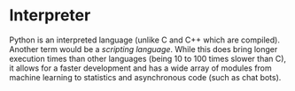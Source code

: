 # Interpreter
Python is an interpreted language (unlike C and C++ which are compiled). Another term would be a *scripting language*. While this does bring longer execution times than other languages (being 10 to 100 times slower than C), it allows for a faster development and has a wide array of modules from machine learning to statistics and asynchronous code (such as chat bots).